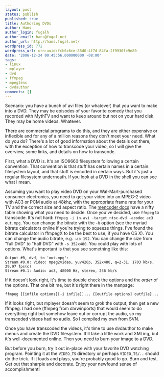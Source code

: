 ```yaml
---
layout: post
status: publish
published: true
title: Authoring DVDs
author: Hans
author_login: fugalh
author_email: hans@fugal.net
author_url: http://hans.fugal.net/
wordpress_id: 772
wordpress_url: urn:uuid:fcb6c6ce-88d0-4f7d-84fa-2f9930fe9e80
date: '2006-12-24 00:45:56.000000000 -08:00'
tags:
- linux
- mplayer
- dvd
- ffmpeg
- mpeg2enc
- dvdauthor
comments: []
---
```

<p>Scenario: you have a bunch of avi files (or whatever) that you want to make into a DVD. They may be episodes of your favorite comedy that you recorded with MythTV and want to keep around but not on your hard disk. They may be home videos. Whatever.</p>

<p>There are commercial programs to do this, and they are either expensive or inflexible and for any of a million reasons they don't meet your need. What do you do? There's a lot of good information about the details out there, with the exception of how to transcode your video, so I will give the overview, some links, and details on how to transcode.</p>

<p>First, what a DVD is. It's an ISO9660 filesystem following a certain convention. That convention is that stuff has certain names in a certain filesystem layout, and that stuff is encoded in certain ways. But it's just a regular filesystem underneath. If you look at a DVD in the shell you can see what I mean.</p>

<p>Assuming you want to play video DVD on your Wal-Mart-purchased consumer electronics, you need to get your video into an MPEG-2 video with AC3 or PCM audio at 48khz, with the appropriate frame rate for your TV and the correct size and aspect ratio. The <a href="http://www.mplayerhq.hu/DOCS/HTML/en/menc-feat-vcd-dvd.html">mencoder docs</a> have a nifty table showing what you need to decide. Once you've decided, use <code>ffmpeg</code> to transcode. It's not hard: <code>ffmpeg -i in.avi -target ntsc-dvd -acodec ac3 out.mpg</code>. You can change the bitrate with the <code>-b</code> option (see the myriad bitrate calculators online if you're trying to squeeze things. I've found the bitrate calculator in ffmpegX to be the best to use, if you have OS X). You can change the audio bitrate, e.g. <code>-ab 192</code>. You can change the size from "full DVD" to "half DVD" with <code>-s 352x480</code>. You could play with lots of options. What's important is that you see something like this:</p>

<pre><code>Output #0, dvd, to 'out.mpg':
Stream #0.0: Video: mpeg2video, yuv420p, 352x480, q=2-31, 1703 kb/s, 29.97 fps(c)
Stream #0.1: Audio: ac3, 48000 Hz, stereo, 256 kb/s
</code></pre>

<p>If it doesn't look right, it's time to double check the options and the <em>order</em> of the options. That one bit me, but it's right there in the manpage: </p>

<pre><code>ffmpeg [[infile options][-i infile]]... {[outfile options] outfile}...
</code></pre>

<p>If it looks right, but mplayer doesn't seem to grok the output, then get a new ffmpeg. I had one (ffmpeg from darwinports) that would seem to do everything right but somehow leave out or corrupt the audio, so my transcoded videos had no audio. So I compiled my own from SVN.</p>

<p>Once you have transcoded the videos, it's time to use dvdauthor to make menus and create the DVD filesystem. It'll take a little work and XMLing, but it's well-documented online. Then you need to burn your image to a DVD.</p>

<p>But before you burn, try it out in-place with your favorite DVD watching program. Pointing it at the <code>VIDEO_TS</code> directory or perhaps <code>VIDEO_TS/..</code> should do the trick. If it loads and plays, you're probably good to go. Burn and test. Get out that sharpie and decorate. Enjoy your newfound sense of accomplishment!</p>
